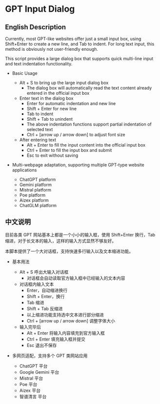 # GPT Input Dialog

## English Description

Currently, most GPT-like websites offer just a small input box, using Shift+Enter to create a new line, and Tab to indent. For long text input, this method is obviously not user-friendly enough.

This script provides a large dialog box that supports quick multi-line input and text indentation functionality.

* Basic Usage

  * Alt + S to bring up the large input dialog box
    * The dialog box will automatically read the text content already entered in the official input box
  * Enter text in the dialog box
    * Enter for automatic indentation and new line
    * Shift + Enter for new line
    * Tab to indent
    * Shift + Tab to unindent
    * The above indentation functions support partial indentation of selected text
    * Ctrl + [arrow up / arrow down] to adjust font size
  * After entering text
    * Alt + Enter to fill the input content into the official input box
    * Ctrl + Enter to fill the input box and submit
    * Esc to exit without saving

* Multi-webpage adaptation, supporting multiple GPT-type website applications

  * ChatGPT platform
  * Gemini platform
  * Mistral platform
  * Poe platform
  * Aizex platform
  * ChatGLM platform

## 中文说明

目前各类 GPT 网站基本上都是一个小小的输入框，使用 Shift+Enter 换行，Tab 缩进，对于长文本的输入，这样的输入方式显然不够友好。

本脚本提供了一个大对话框，支持快速多行输入以及文本缩进功能。

* 基本用法

  * Alt + S 呼出大输入对话框
    * 对话框会自动读取官方输入框中已经输入的文本内容
  * 对话框内输入文本
    * Enter，自动缩进换行
    * Shift + Enter，换行
    * Tab 缩进
    * Shift + Tab 反缩进
    * 以上缩进功能支持选中文本进行部分缩进
    * Ctrl + [arrow up / arrow down] 调整字体大小
  * 输入完毕后
    * Alt + Enter 将输入内容填充到官方输入框
    * Ctrl + Enter 填充输入框并提交
    * Esc 退出不保存

* 多网页适配，支持多个 GPT 类网站应用

  * ChatGPT 平台
  * Google Gemini 平台
  * Mistral 平台
  * Poe 平台
  * Aizex 平台
  * 智谱清言 平台
